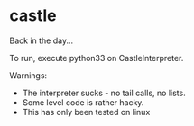 castle
======

Back in the day...

To run, execute python33 on CastleInterpreter.

Warnings:
* The interpreter sucks - no tail calls, no lists.
* Some level code is rather hacky.
* This has only been tested on linux

